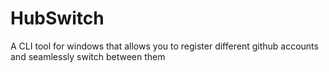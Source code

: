 # HubSwitch
A CLI tool for windows that allows you to register different github accounts and seamlessly switch between them 
